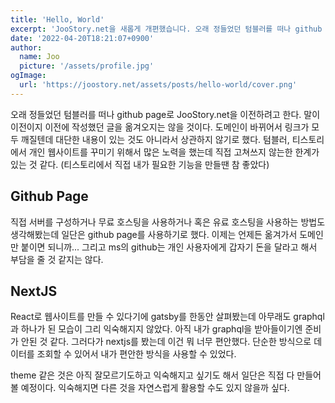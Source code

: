 ```yaml
---
title: 'Hello, World'
excerpt: 'JooStory.net을 새롭게 개편했습니다. 오래 정들었던 텀블러를 떠나 github page로 JooStory.net을 이전하려고 한다. 말이 이전이지 이전에 작성했던 글을 옮겨오지는 않을 것이다. 도메인이 바뀌어서 링크가 모두 깨질텐데 대단한 내용이 있는 것도 아니라서 상관하지 않기로 했다.'
date: '2022-04-20T18:21:07+0900'
author:
  name: Joo
  picture: '/assets/profile.jpg'
ogImage:
  url: 'https://joostory.net/assets/posts/hello-world/cover.png'
---
```


오래 정들었던 텀블러를 떠나 github page로 JooStory.net을 이전하려고 한다. 말이 이전이지 이전에 작성했던 글을 옮겨오지는 않을 것이다. 도메인이 바뀌어서 링크가 모두 깨질텐데 대단한 내용이 있는 것도 아니라서 상관하지 않기로 했다. 텀블러, 티스토리에서 개인 웹사이트를 꾸미기 위해서 많은 노력을 했는데 직접 고쳐쓰지 않는한 한계가 있는 것 같다. (티스토리에서 직접 내가 필요한 기능을 만들땐 참 좋았다)

## Github Page

직접 서버를 구성하거나 무료 호스팅을 사용하거나 혹은 유료 호스팅을 사용하는 방법도 생각해봤는데 일단은 github page를 사용하기로 했다. 이제는 언제든 옮겨가서 도메인만 붙이면 되니까... 그리고 ms의 github는 개인 사용자에게 갑자기 돈을 달라고 해서 부담을 줄 것 같지는 않다.

## NextJS

React로 웹사이트를 만들 수 있다기에 gatsby를 한동안 살펴봤는데 아무래도 graphql과 하나가 된 모습이 그리 익숙해지지 않았다. 아직 내가 graphql을 받아들이기엔 준비가 안된 것 같다. 그러다가 nextjs를 봤는데 이건 뭐 너무 편안했다. 단순한 방식으로 데이터를 조회할 수 있어서 내가 편안한 방식을 사용할 수 있었다. 

theme 같은 것은 아직 잘모르기도하고 익숙해지고 싶기도 해서 일단은 직접 다 만들어볼 예정이다. 익숙해지면 다른 것을 자연스럽게 활용할 수도 있지 않을까 싶다.
